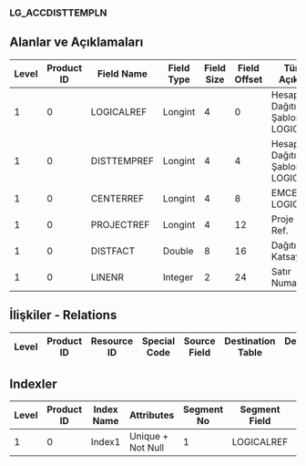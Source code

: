 ### LG_ACCDISTTEMPLN

## Alanlar ve Açıklamaları

**Level**|**Product ID**|**Field Name**|**Field Type**|**Field Size**|**Field Offset**|**Türkçe Açıklama**|**Expression**
-----|-----|-----|-----|-----|-----|-----|-----
1|0|LOGICALREF|Longint|4|0|Hesap Dağıtım Şablonu LOGICALREF|ACCDISTTEMP LOGICALREF
1|0|DISTTEMPREF|Longint|4|4|Hesap Dağıtım Şablonu LOGICALREF|ACCDISTTEMP LOGICALREF
1|0|CENTERREF|Longint|4|8|EMCENTER LOGICALREF|EMCENTER LOGICALREF
1|0|PROJECTREF|Longint|4|12|Proje Log. Ref.|PROJECT LOGICALREF
1|0|DISTFACT|Double|8|16|Dağıtım Katsayısı|Distribution Factor
1|0|LINENR|Integer|2|24|Satır Numarası|Line Number

## İlişkiler - Relations

**Level**|**Product ID**|**Resource ID**|**Special Code**|**Source Field**|**Destination Table**|**Destination Field**|**Relation Type**|**Extra Condition**
-----|-----|-----|-----|-----|-----|-----|-----|-----

## Indexler

**Level**|**Product ID**|**Index Name**|**Attributes**|**Segment No**|**Segment Field**|**Sense**
-----|-----|-----|-----|-----|-----|-----
1|0|Index1|Unique + Not Null|1|LOGICALREF|Ascending
